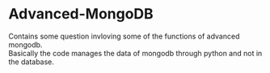 # Advanced-MongoDB
Contains some question invloving some of the functions of advanced mongodb.  
Basically the code manages the data of mongodb through python and not in the database.

